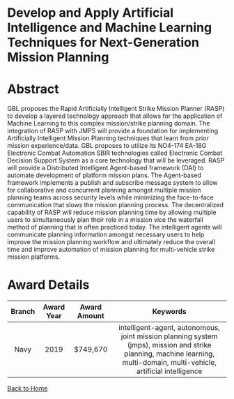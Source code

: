 
Develop and Apply Artificial Intelligence and Machine Learning Techniques for Next-Generation Mission Planning
==============================================================================================================

# Abstract


GBL proposes the Rapid Artificially Intelligent Strike Mission Planner (RASP) to develop a layered technology approach that allows for the application of Machine Learning to this complex mission/strike planning domain. The integration of RASP with JMPS will provide a foundation for implementing Artificially Intelligent Mission Planning techniques that learn from prior mission experience/data. GBL proposes to utilize its NO4-174 EA-18G Electronic Combat Automation SBIR technologies called Electronic Combat Decision Support System as a core technology that will be leveraged. RASP will provide a Distributed Intelligent Agent-based framework (DAI) to automate development of platform mission plans. The Agent-based framework implements a publish and subscribe message system to allow for collaborative and concurrent planning amongst multiple mission planning teams across security levels while minimizing the face-to-face communication that slows the mission planning process. The decentralized capability of RASP will reduce mission planning time by allowing multiple users to simultaneously plan their role in a mission vice the waterfall method of planning that is often practiced today. The intelligent agents will communicate planning information amongst necessary users to help improve the mission planning workflow and ultimately reduce the overall time and improve automation of mission planning for multi-vehicle strike mission platforms.  

# Award Details

|Branch|Award Year|Award Amount|Keywords|
| :---: | :---: | :---: | :---: |
|Navy|2019|$749,670|intelligent-agent, autonomous, joint mission planning system (jmps), mission and strike planning, machine learning, multi-domain, multi-vehicle, artificial intelligence|
  
  


[Back to Home](https://github.com/chrischow/dod_sbir_awards/Reports/JH/#1968)